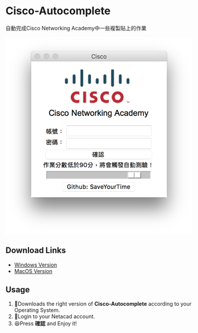 # Cisco-Autocomplete

自動完成Cisco Networking Academy中一些複製貼上的作業

<p align=center>
  <img src="/img/demo.png" width="600">
</p>

## Download Links

- [Windows Version](https://github.com/SaveYourTime/Cisco-Autocomplete/raw/master/dist/Cisco.exe)
- [MacOS Version](https://github.com/SaveYourTime/Cisco-Autocomplete/raw/master/dist/Cisco)

## Usage

1. :floppy_disk:Downloads the right version of **Cisco-Autocomplete** according to your Operating System.
2. :bust_in_silhouette:Login to your Netacad account.
3. :satisfied:Press **確認** and Enjoy it!
